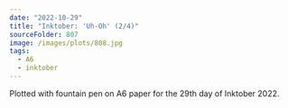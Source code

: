 ```yaml
---
date: "2022-10-29"
title: "Inktober: 'Uh-Oh' (2/4)"
sourceFolder: 807
image: /images/plots/808.jpg
tags:
  - A6
  - inktober
---
```


Plotted with fountain pen on A6 paper for the 29th day of Inktober 2022.
